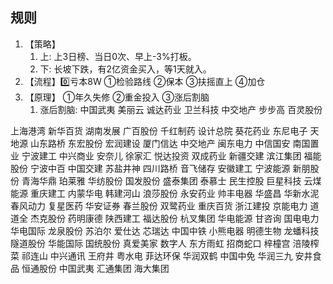 
## 规则
1. 【策略】
   1. 上: 上3日榜、当日0次、早上-3%打板。
   2. 下: 长坡下跌，有2亿资金买入，等1天就入。
2. 【流程】0️⃣亏本8W ①检验路线 ②保本 ③扶摇直上 ④加仓
3. 【原理】 ①年久失修 ②重金投入 ③涨后割脑
   1. 涨后割脑: 中国武夷 美丽云 诚达药业 卫兰科技 中交地产 步步高 百灵股份

上海港湾
新华百货
湖南发展
广百股份
千红制药
设计总院
葵花药业
东尼电子
天地源
山东路桥
东宏股份
宏润建设
厦门信达
中交地产
闽东电力
中信国安
南国置业
宁波建工
中兴商业
安奈儿
徐家汇
悦达投资
双成药业
新疆交建
滨江集团
福能股份
宁波中百
中国交建
苏盐井神
四川路桥
音飞储存
安徽建工
宁波能源
新朋股份
青海华鼎
珀莱雅
华纺股份
国发股份
盛泰集团
泰慕士
民生控股
巨星科技
云煤能源
重庆建工
内蒙华电
韩建河山
浪莎股份
永安药业
帅丰电器
华盛昌
华新水泥
春风动力
复星医药
华安证券
春兰股份
双鹭药业
重庆百货
浙江建投
京能电力
道道全
杰克股份
药明康德
陕西建工
福达股份
杭叉集团
华电能源
甘咨询
国电电力
华电国际
龙泉股份
苏泊尔
爱仕达
芯瑞达
中国中铁
小熊电器
明德生物
龙蟠科技
隧道股份
华能国际
国统股份
真爱美家
数字人
东方雨虹
招商蛇口
梓橦宫
涪陵榨菜
祁连山
中兴通讯
王府井
粤水电
菲达环保
华润双鹤
中国中免
华润三九
安井食品
恒通股份
中国武夷
汇通集团
海大集团